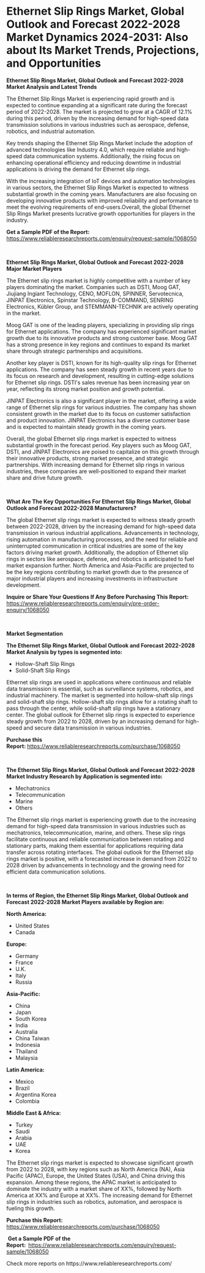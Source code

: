 <p><h1>Ethernet Slip Rings Market, Global Outlook and Forecast 2022-2028 Market Dynamics 2024-2031: Also about Its Market Trends, Projections, and Opportunities</h1></p><p><strong>Ethernet Slip Rings Market, Global Outlook and Forecast 2022-2028 Market Analysis and Latest Trends</strong></p>
<p><p>The Ethernet Slip Rings Market is experiencing rapid growth and is expected to continue expanding at a significant rate during the forecast period of 2022-2028. The market is projected to grow at a CAGR of 12.1% during this period, driven by the increasing demand for high-speed data transmission solutions in various industries such as aerospace, defense, robotics, and industrial automation.</p><p>Key trends shaping the Ethernet Slip Rings Market include the adoption of advanced technologies like Industry 4.0, which require reliable and high-speed data communication systems. Additionally, the rising focus on enhancing operational efficiency and reducing downtime in industrial applications is driving the demand for Ethernet slip rings.</p><p>With the increasing integration of IoT devices and automation technologies in various sectors, the Ethernet Slip Rings Market is expected to witness substantial growth in the coming years. Manufacturers are also focusing on developing innovative products with improved reliability and performance to meet the evolving requirements of end-users.Overall, the global Ethernet Slip Rings Market presents lucrative growth opportunities for players in the industry.</p></p>
<p><strong>Get a Sample PDF of the Report:&nbsp;</strong> <a href="https://www.reliableresearchreports.com/enquiry/request-sample/1068050">https://www.reliableresearchreports.com/enquiry/request-sample/1068050</a></p>
<p>&nbsp;</p>
<p><strong>Ethernet Slip Rings Market, Global Outlook and Forecast 2022-2028 Major Market Players</strong></p>
<p><p>The Ethernet slip rings market is highly competitive with a number of key players dominating the market. Companies such as DSTI, Moog GAT, Jiujiang Ingiant Technology, CENO, MOFLON, SPINNER, Servotecnica, JINPAT Electronics, Spinstar Technology, B-COMMAND, SENRING Electronics, Kübler Group, and STEMMANN-TECHNIK are actively operating in the market.</p><p>Moog GAT is one of the leading players, specializing in providing slip rings for Ethernet applications. The company has experienced significant market growth due to its innovative products and strong customer base. Moog GAT has a strong presence in key regions and continues to expand its market share through strategic partnerships and acquisitions.</p><p>Another key player is DSTI, known for its high-quality slip rings for Ethernet applications. The company has seen steady growth in recent years due to its focus on research and development, resulting in cutting-edge solutions for Ethernet slip rings. DSTI's sales revenue has been increasing year on year, reflecting its strong market position and growth potential.</p><p>JINPAT Electronics is also a significant player in the market, offering a wide range of Ethernet slip rings for various industries. The company has shown consistent growth in the market due to its focus on customer satisfaction and product innovation. JINPAT Electronics has a diverse customer base and is expected to maintain steady growth in the coming years.</p><p>Overall, the global Ethernet slip rings market is expected to witness substantial growth in the forecast period. Key players such as Moog GAT, DSTI, and JINPAT Electronics are poised to capitalize on this growth through their innovative products, strong market presence, and strategic partnerships. With increasing demand for Ethernet slip rings in various industries, these companies are well-positioned to expand their market share and drive future growth.</p></p>
<p>&nbsp;</p>
<p><strong>What Are The Key Opportunities For Ethernet Slip Rings Market, Global Outlook and Forecast 2022-2028 Manufacturers?</strong></p>
<p><p>The global Ethernet slip rings market is expected to witness steady growth between 2022-2028, driven by the increasing demand for high-speed data transmission in various industrial applications. Advancements in technology, rising automation in manufacturing processes, and the need for reliable and uninterrupted communication in critical industries are some of the key factors driving market growth. Additionally, the adoption of Ethernet slip rings in sectors like aerospace, defense, and robotics is anticipated to fuel market expansion further. North America and Asia-Pacific are projected to be the key regions contributing to market growth due to the presence of major industrial players and increasing investments in infrastructure development.</p></p>
<p><strong>Inquire or Share Your Questions If Any Before Purchasing This Report:</strong> <a href="https://www.reliableresearchreports.com/enquiry/pre-order-enquiry/1068050">https://www.reliableresearchreports.com/enquiry/pre-order-enquiry/1068050</a></p>
<p>&nbsp;</p>
<p><strong>Market Segmentation</strong></p>
<p><strong>The Ethernet Slip Rings Market, Global Outlook and Forecast 2022-2028 Market Analysis by types is segmented into:</strong></p>
<p><ul><li>Hollow-Shaft Slip Rings</li><li>Solid-Shaft Slip Rings</li></ul></p>
<p><p>Ethernet slip rings are used in applications where continuous and reliable data transmission is essential, such as surveillance systems, robotics, and industrial machinery. The market is segmented into hollow-shaft slip rings and solid-shaft slip rings. Hollow-shaft slip rings allow for a rotating shaft to pass through the center, while solid-shaft slip rings have a stationary center. The global outlook for Ethernet slip rings is expected to experience steady growth from 2022 to 2028, driven by an increasing demand for high-speed and secure data transmission in various industries.</p></p>
<p><strong>Purchase this Report:&nbsp;</strong><a href="https://www.reliableresearchreports.com/purchase/1068050">https://www.reliableresearchreports.com/purchase/1068050</a></p>
<p>&nbsp;</p>
<p><strong>The Ethernet Slip Rings Market, Global Outlook and Forecast 2022-2028 Market Industry Research by Application is segmented into:</strong></p>
<p><ul><li>Mechatronics</li><li>Telecommunication</li><li>Marine</li><li>Others</li></ul></p>
<p><p>The Ethernet slip rings market is experiencing growth due to the increasing demand for high-speed data transmission in various industries such as mechatronics, telecommunication, marine, and others. These slip rings facilitate continuous and reliable communication between rotating and stationary parts, making them essential for applications requiring data transfer across rotating interfaces. The global outlook for the Ethernet slip rings market is positive, with a forecasted increase in demand from 2022 to 2028 driven by advancements in technology and the growing need for efficient data communication solutions.</p></p>
<p>&nbsp;</p>
<p><strong>In terms of Region, the Ethernet Slip Rings Market, Global Outlook and Forecast 2022-2028 Market Players available by Region are:</strong></p>
<p>
    <p> <strong> North America: </strong>
        <ul>
            <li>United States</li>
            <li>Canada</li>
        </ul>
        </p> 
    <p> <strong> Europe: </strong>
        <ul>
            <li>Germany</li>
            <li>France</li>
            <li>U.K.</li>
            <li>Italy</li>
            <li>Russia</li>
        </ul>
        </p> 
    <p> <strong> Asia-Pacific: </strong>
        <ul>
            <li>China</li>
            <li>Japan</li>
            <li>South Korea</li>
            <li>India</li>
            <li>Australia</li>
            <li>China Taiwan</li>
            <li>Indonesia</li>
            <li>Thailand</li>
            <li>Malaysia</li>
        </ul>
        </p> 
    <p> <strong> Latin America: </strong>
        <ul>
            <li>Mexico</li>
            <li>Brazil</li>
            <li>Argentina Korea</li>
            <li>Colombia</li>
        </ul>
        </p> 
    <p> <strong> Middle East & Africa: </strong>
        <ul>
            <li>Turkey</li>
            <li>Saudi</li>
            <li>Arabia</li>
            <li>UAE</li>
            <li>Korea</li>
        </ul>
    </p>
    </p>
<p><p>The Ethernet slip rings market is expected to showcase significant growth from 2022 to 2028, with key regions such as North America (NA), Asia Pacific (APAC), Europe, the United States (USA), and China driving this expansion. Among these regions, the APAC market is anticipated to dominate the industry with a market share of XX%, followed by North America at XX% and Europe at XX%. The increasing demand for Ethernet slip rings in industries such as robotics, automation, and aerospace is fueling this growth.</p></p>
<p><strong>Purchase this Report: </strong><a href="https://www.reliableresearchreports.com/purchase/1068050">https://www.reliableresearchreports.com/purchase/1068050</a></p>
<p>&nbsp;<strong>Get a Sample PDF of the Report:&nbsp;&nbsp;</strong><a href="https://www.reliableresearchreports.com/enquiry/request-sample/1068050">https://www.reliableresearchreports.com/enquiry/request-sample/1068050</a></p>
<p><strong></strong></p>
<p>Check more reports on https://www.reliableresearchreports.com/</p>